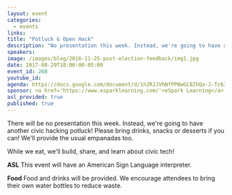 ```yaml
---
layout: event
categories: 
  - events
links:
title: "Potluck & Open Hack"
description: "No presentation this week. Instead, we're going to have another civic hacking potluck! If you'd like, please bring drinks, snacks or desserts! We'll provide the usual empanadas too. While we eat, we'll build, share, and learn about civic tech!"
speakers:
image: /images/blog/2016-11-25-post-election-feedback/img1.jpg
date: 2017-08-29T18:00:00-05:00
event_id: 268
youtube_id: 
agenda: https://docs.google.com/document/d/1h2RJJVhNfPPNwGC8ZhQa-J-Tc630ZxmZrvDuN9C2e7A/edit#
sponsor: <a href='https://www.esparklearning.com/'>eSpark Learning</a>
asl_provided: true
published: true
---
```


There will be no presentation this week. Instead, we're going to have another civic hacking potluck! Please bring drinks, snacks or desserts if you can! We'll provide the usual empanadas too.

While we eat, we'll build, share, and learn about civic tech!

**ASL** This event will have an American Sign Language interpreter.

**Food** Food and drinks will be provided. We encourage attendees to bring their own water bottles to reduce waste.